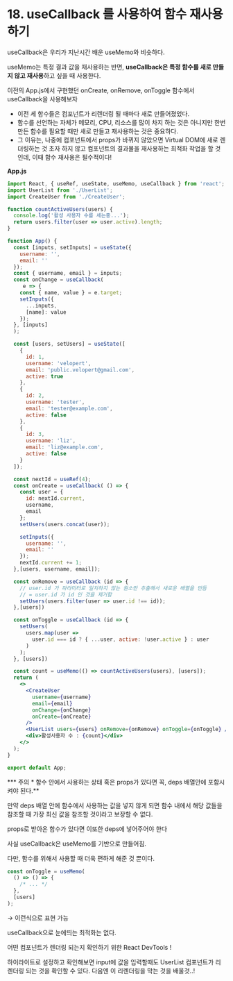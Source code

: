 # 18. useCallback 를 사용하여 함수 재사용하기

useCallback은 우리가 지난시간 배운 useMemo와 비슷하다.

useMemo는 특정 결과 값을 재사용하는 반면, **useCallback은 특정 함수를 새로 만들지 않고 재사용**하고 싶을 때 사용한다.

이전의 App.js에서 구현했던 onCreate, onRemove, onToggle 함수에서 useCallback을 사용해보자

- 이전 세 함수들은 컴포넌트가 리렌더링 될 때마다 새로 만들어졌었다.
- 함수를 선언하는 자체가 메모리, CPU, 리소스를 많이 차지 하는 것은 아니지만 한번 만든 함수를 필요할 때만 새로 만들고 재사용하는 것은 중요하다.
- 그 이유는, 나중에 컴포넌트에서 props가 바뀌지 않았으면 Virtual DOM에 새로 렌더링하는 것 초자 하지 않고 컴포넌트의 결과물을 재사용하는 최적화 작업을 할 것인데, 이때 함수 재사용은 필수적이다!

**App.js**

```jsx
import React, { useRef, useState, useMemo, useCallback } from 'react';
import UserList from './UserList';
import CreateUser from './CreateUser';

function countActiveUsers(users) {
  console.log('활성 사용자 수를 세는중...');
  return users.filter(user => user.active).length;
}

function App() {
  const [inputs, setInputs] = useState({
    username: '',
    email: ''
  });
  const { username, email } = inputs;
  const onChange = useCallback(
     e => {
    const { name, value } = e.target;
    setInputs({
      ...inputs,
      [name]: value
    });
  }, [inputs]
  );

  const [users, setUsers] = useState([
    {
      id: 1,
      username: 'velopert',
      email: 'public.velopert@gmail.com',
      active: true
    },
    {
      id: 2,
      username: 'tester',
      email: 'tester@example.com',
      active: false
    },
    {
      id: 3,
      username: 'liz',
      email: 'liz@example.com',
      active: false
    }
  ]);

  const nextId = useRef(4);
  const onCreate = useCallback( () => {
    const user = {
      id: nextId.current,
      username,
      email
    };
    setUsers(users.concat(user));

    setInputs({
      username: '',
      email: ''
    });
    nextId.current += 1;
  },[users, username, email]);

  const onRemove = useCallback (id => {
    // user.id 가 파라미터로 일치하지 않는 원소만 추출해서 새로운 배열을 만듬
    // = user.id 가 id 인 것을 제거함
    setUsers(users.filter(user => user.id !== id));
  },[users])

  const onToggle = useCallback (id => {
    setUsers(
      users.map(user =>
        user.id === id ? { ...user, active: !user.active } : user
      )
    );
  }, [users])

  const count = useMemo(() => countActiveUsers(users), [users]);
  return (
    <>
      <CreateUser
        username={username}
        email={email}
        onChange={onChange}
        onCreate={onCreate}
      />
      <UserList users={users} onRemove={onRemove} onToggle={onToggle} />
      <div>활성사용자 수 : {count}</div>
    </>
  );
}

export default App;
```

*** 주의 * 함수 안에서 사용하는 상태 혹은 props가 있다면 꼭, deps 배열안에 포함시켜야 된다.**

만약 deps 배열 안에 함수에서 사용하는 값을 넣지 않게 되면 함수 내에서 해당 값들을 참조할 때 가장 최신 값을 참조할 것이라고 보장할 수 없다.

props로 받아온 함수가 있다면 이또한 deps에 넣어주어야 한다

사실 useCallback은 useMemo를 기반으로 만들어짐.

다만, 함수를 위해서 사용할 때 더욱 편하게 해준 것 뿐이다.

```jsx
const onToggle = useMemo(
  () => () => {
    /* ... */
  },
  [users]
);
```

→ 이런식으로 표현 가능

useCallback으로 눈에띄는 최적화는 없다. 

어떤 컴포넌트가 렌더링 되는지 확인하기 위한 React DevTools !

하이라이트로 설정하고 확인해보면 input에 값을 입력할때도 UserList 컴포넌트가 리렌더링 되는 것을 확인할 수 있다. 다음엔 이 리렌더링을 막는 것을 배울것..!